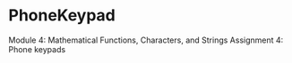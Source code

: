 # PhoneKeypad
Module 4: Mathematical Functions, Characters, and Strings Assignment 4: Phone keypads
